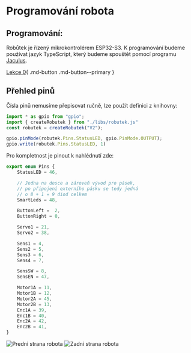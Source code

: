 # Programování robota

## Programování:
Robůtek je řízený mikrokontrolérem ESP32-S3. K programování budeme používat jazyk TypeScript, který budeme spouštět pomocí programu [Jaculus](https://jaculus.org/).

[Lekce 0](lekce0/){ .md-button .md-button--primary }

## Přehled pinů
Čísla pinů nemusíme přepisovat ručně, lze použít definici z knihovny:

```typescript
import * as gpio from "gpio";
import { createRobutek } from "./libs/robutek.js"
const robutek = createRobutek("V2");

gpio.pinMode(robutek.Pins.StatusLED, gpio.PinMode.OUTPUT);
gpio.write(robutek.Pins.StatusLED, 1)
```

Pro kompletnost je pinout k nahlédnutí zde:

<!-- TODO update pins -->

```typescript
export enum Pins {
    StatusLED = 46,

    // Jedna na desce a zároveň vývod pro pásek,
    // po připojení externího pásku se tedy jedná
    // o 8 + 1 = 9 diod celkem
    SmartLeds = 48,

    ButtonLeft =  2,
    ButtonRight = 0,

    Servo1 = 21,
    Servo2 = 38,

    Sens1 = 4,
    Sens2 = 5,
    Sens3 = 6,
    Sens4 = 7,

    SensSW = 8,
    SensEN = 47,

    Motor1A = 11,
    Motor1B = 12,
    Motor2A = 45,
    Motor2B = 13,
    Enc1A = 39,
    Enc1B = 40,
    Enc2A = 42,
    Enc2B = 41,
}
```

![Predni strana robota](assets/front.png)
![Zadni strana robota](assets/back.png)
